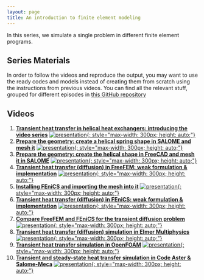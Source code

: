 ```yaml
---
layout: page
title: An introduction to finite element modeling
---
```


In this series, we simulate a single problem in different finite element programs.

## Series Materials

In order to follow the videos and reproduce the output, you may want to use the ready codes and models instead of creating them from scratch using the instructions from previous videos. You can find all the relevant stuff, grouped for different episodes in [this GitHub repository](https://github.com/TuxRiders/finite-element-intro)

## Videos

1. [**Transient heat transfer in helical heat exchangers: introducing the video series**](https://www.youtube.com/watch?v=U6-zYNNCf9U)
[![presentation](http://img.youtube.com/vi/U6-zYNNCf9U/0.jpg){: style="max-width: 300px; height: auto;"}](https://www.youtube.com/watch?v=U6-zYNNCf9U)
2. [**Prepare the geometry: create a helical spring shape in SALOME and mesh it**](https://www.youtube.com/watch?v=WZ5OxNwBfGA)
[![presentation](http://img.youtube.com/vi/WZ5OxNwBfGA/0.jpg){: style="max-width: 300px; height: auto;"}](https://www.youtube.com/watch?v=WZ5OxNwBfGA)
3. [**Prepare the geometry: create the helical shape in FreeCAD and mesh it in SALOME**](https://www.youtube.com/watch?v=TQ5Z9rH7Gc0)
[![presentation](http://img.youtube.com/vi/TQ5Z9rH7Gc0/0.jpg){: style="max-width: 300px; height: auto;"}](https://www.youtube.com/watch?v=TQ5Z9rH7Gc0)
4. [**Transient heat transfer (diffusion) in FreeFEM: weak formulation & implementation**](https://www.youtube.com/watch?v=cyH2k30szZE)
[![presentation](http://img.youtube.com/vi/cyH2k30szZE/0.jpg){: style="max-width: 300px; height: auto;"}](https://www.youtube.com/watch?v=cyH2k30szZE)
5. [**Installing FEniCS and importing the mesh into it**](https://www.youtube.com/watch?v=XnfvXn9bF4Y)
[![presentation](http://img.youtube.com/vi/XnfvXn9bF4Y/0.jpg){: style="max-width: 300px; height: auto;"}](https://www.youtube.com/watch?v=XnfvXn9bF4Y)
6. [**Transient heat transfer (diffusion) in FEniCS: weak formulation & implementation**](https://www.youtube.com/watch?v=0CBNLEP9Vyc)
[![presentation](http://img.youtube.com/vi/0CBNLEP9Vyc/0.jpg){: style="max-width: 300px; height: auto;"}](https://www.youtube.com/watch?v=0CBNLEP9Vyc)
7. [**Compare FreeFEM and FEniCS for the transient diffusion problem**](https://www.youtube.com/watch?v=Gjeq0NjytW0)
[![presentation](http://img.youtube.com/vi/Gjeq0NjytW0/0.jpg){: style="max-width: 300px; height: auto;"}](https://www.youtube.com/watch?v=Gjeq0NjytW0)
8. [**Transient heat transfer (diffusion) simulation in Elmer Multiphysics**](https://www.youtube.com/watch?v=hBGRkD6F-BE)
[![presentation](http://img.youtube.com/vi/hBGRkD6F-BE/0.jpg){: style="max-width: 300px; height: auto;"}](https://www.youtube.com/watch?v=hBGRkD6F-BE)
9. [**Transient heat transfer simulation in OpenFOAM**](https://www.youtube.com/watch?v=P3wgTEhHIJM)
[![presentation](http://img.youtube.com/vi/P3wgTEhHIJM/0.jpg){: style="max-width: 300px; height: auto;"}](https://www.youtube.com/watch?v=P3wgTEhHIJM)
10. [**Transient and steady-state heat transfer simulation in Code Aster & Salome-Meca**](https://www.youtube.com/watch?v=nnWhlJz3Tpk)
[![presentation](http://img.youtube.com/vi/nnWhlJz3Tpk/0.jpg){: style="max-width: 300px; height: auto;"}](https://www.youtube.com/watch?v=nnWhlJz3Tpk)
